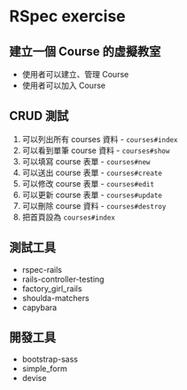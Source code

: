 # RSpec exercise

## 建立一個 Course 的虛擬教室

* 使用者可以建立、管理 Course
* 使用者可以加入 Course

## CRUD 測試

1. 可以列出所有 courses 資料 - `courses#index`
2. 可以看到單筆 course 資料 - `courses#show`
3. 可以填寫 course 表單 - `courses#new`
4. 可以送出 course 表單 - `courses#create`
5. 可以修改 course 表單 - `courses#edit`
6. 可以更新 course 表單 - `courses#update`
7. 可以刪除 course 資料 - `courses#destroy`
8. 把首頁設為 `courses#index`

## 測試工具

* rspec-rails
* rails-controller-testing
* factory_girl_rails
* shoulda-matchers
* capybara

## 開發工具

* bootstrap-sass
* simple_form
* devise
